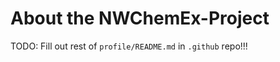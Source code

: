 About the NWChemEx-Project
==========================

TODO: Fill out rest of `profile/README.md` in `.github` repo!!!
